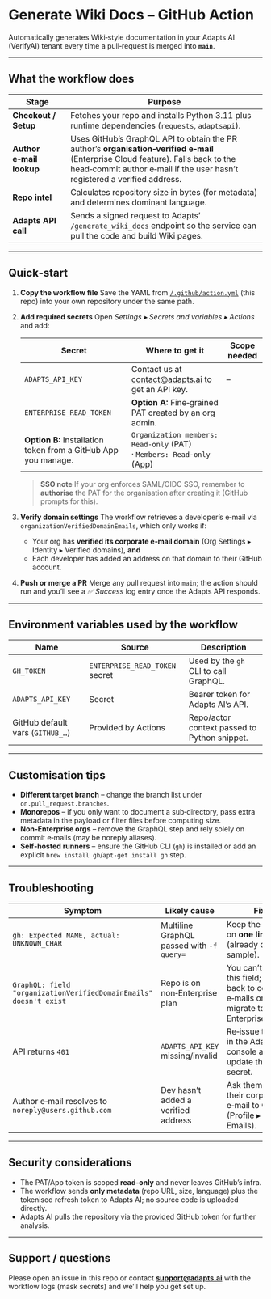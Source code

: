 # Generate Wiki Docs – GitHub Action

Automatically generates Wiki‑style documentation in your Adapts AI (VerifyAI) tenant every time a pull‑request is merged into **`main`**.

---

## What the workflow does

| Stage                    | Purpose                                                                                                                                                                                                        |
| ------------------------ | -------------------------------------------------------------------------------------------------------------------------------------------------------------------------------------------------------------- |
| **Checkout / Setup**     | Fetches your repo and installs Python 3.11 plus runtime dependencies (`requests`, `adaptsapi`).                                                                                                                |
| **Author e‑mail lookup** | Uses GitHub’s GraphQL API to obtain the PR author’s **organisation‑verified e‑mail** (Enterprise Cloud feature). Falls back to the head‑commit author e‑mail if the user hasn’t registered a verified address. |
| **Repo intel**           | Calculates repository size in bytes (for metadata) and determines dominant language.                                                                                                                           |
| **Adapts API call**      | Sends a signed request to Adapts’ `/generate_wiki_docs` endpoint so the service can pull the code and build Wiki pages.                                                                                    |

---

## Quick‑start

1. **Copy the workflow file**
   Save the YAML from [`/.github/action.yml`](./action.yml) (this repo) into your own repository under the same path.

2. **Add required secrets**
   Open *Settings ▸ Secrets and variables ▸ Actions* and add:

   | Secret                                                         | Where to get it                                                      | Scope needed |
   | -------------------------------------------------------------- | -------------------------------------------------------------------- | ------------ |
   | `ADAPTS_API_KEY`                                               | Contact us at contact@adapts.ai to get an API key.                              | –            |
   | `ENTERPRISE_READ_TOKEN`                                        | **Option A:** Fine‑grained PAT created by an org admin.              |              |
   | **Option B:** Installation token from a GitHub App you manage. | `Organization members: Read‑only` (PAT) · `Members: Read‑only` (App) |              |

   > **SSO note**
   > If your org enforces SAML/OIDC SSO, remember to **authorise** the PAT for the organisation after creating it (GitHub prompts for this).

3. **Verify domain settings**
   The workflow retrieves a developer’s e‑mail via `organizationVerifiedDomainEmails`, which only works if:

   * Your org has **verified its corporate e‑mail domain** (Org Settings ▸ Identity ▸ Verified domains), **and**
   * Each developer has added an address on that domain to their GitHub account.

4. **Push or merge a PR**
   Merge any pull request into `main`; the action should run and you’ll see a *✅ Success* log entry once the Adapts API responds.

---

## Environment variables used by the workflow

| Name                             | Source                         | Description                                  |
| -------------------------------- | ------------------------------ | -------------------------------------------- |
| `GH_TOKEN`                       | `ENTERPRISE_READ_TOKEN` secret | Used by the `gh` CLI to call GraphQL.        |
| `ADAPTS_API_KEY`                 | Secret                         | Bearer token for Adapts AI’s API.            |
| GitHub default vars (`GITHUB_…`) | Provided by Actions            | Repo/actor context passed to Python snippet. |

---

## Customisation tips

* **Different target branch** – change the branch list under `on.pull_request.branches`.
* **Monorepos** – if you only want to document a sub‑directory, pass extra metadata in the payload or filter files before computing size.
* **Non‑Enterprise orgs** – remove the GraphQL step and rely solely on commit e‑mails (may be noreply aliases).
* **Self‑hosted runners** – ensure the GitHub CLI (`gh`) is installed or add an explicit `brew install gh`/`apt‑get install gh` step.

---

## Troubleshooting

| Symptom                                                           | Likely cause                              | Fix                                                                                   |
| ----------------------------------------------------------------- | ----------------------------------------- | ------------------------------------------------------------------------------------- |
| `gh: Expected NAME, actual: UNKNOWN_CHAR`                         | Multiline GraphQL passed with `-f query=` | Keep the query on **one line** (already done in sample).                              |
| `GraphQL: field "organizationVerifiedDomainEmails" doesn't exist` | Repo is on non‑Enterprise plan            | You can’t use this field; fall back to commit e‑mails or migrate to Enterprise Cloud. |
| API returns `401`                                                 | `ADAPTS_API_KEY` missing/invalid          | Re‑issue the key in the Adapts AI console and update the secret.                      |
| Author e‑mail resolves to `noreply@users.github.com`              | Dev hasn’t added a verified address       | Ask them to add their corporate e‑mail to GitHub (Profile ▸ Emails).                  |

---

## Security considerations

* The PAT/App token is scoped **read‑only** and never leaves GitHub’s infra.
* The workflow sends **only metadata** (repo URL, size, language) plus the tokenised refresh token to Adapts AI; no source code is uploaded directly.
* Adapts AI pulls the repository via the provided GitHub token for further analysis.

---

## Support / questions

Please open an issue in this repo or contact **[support@adapts.ai](mailto:support@adapts.ai)** with the workflow logs (mask secrets) and we’ll help you get set up.
